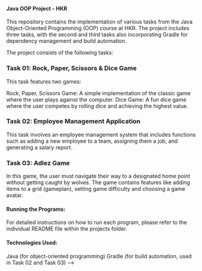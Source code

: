 <h4>Java OOP Project - HKR</h4>
This repository contains the implementation of various tasks from the Java Object-Oriented Programming (OOP) course at HKR. The project includes three tasks, with the second and third tasks also incorporating Gradle for dependency management and build automation.

The project consists of the following tasks:

<h3><b>Task 01: Rock, Paper, Scissors & Dice Game </b></h3>
This task features two games:

Rock, Paper, Scissors Game: A simple implementation of the classic game where the user plays against the computer.
Dice Game: A fun dice game where the user competes by rolling dice and achieving the highest value.

<h3><b>Task 02: Employee Management Application </b></h3>This task involves an employee management system that includes functions such as adding a new employee to a team, assigning them a job, and generating a salary report.

<h3><b>Task 03: Adlez Game</b></h3>
In this game, the user must navigate their way to a designated home point without getting caught by wolves. The game contains features like adding items to a grid (gameplan), setting game difficulty and choosing a game avatar.

<br>
<h4><b>Running the Programs:</b></h4>

For detailed instructions on how to run each program, please refer to the individual README file within the projects folder.<br>

<h4><b>Technologies Used:</b></h4>

Java (for object-oriented programming)
Gradle (for build automation, used in Task 02 and Task 03) -->


